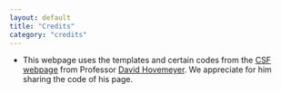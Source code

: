 ```yaml
---
layout: default
title: "Credits"
category: "credits"
---
```


- This webpage uses the templates and certain codes from the [CSF webpage](https://jhucsf.github.io/fall2024/index.html) from Professor [David Hovemeyer](https://www.cs.jhu.edu/~daveho/). We appreciate for him sharing the code of his page.

